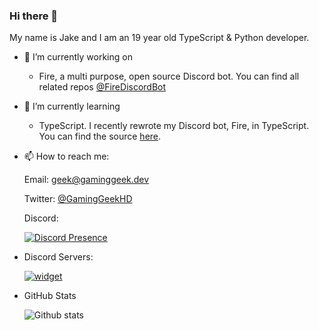 ### Hi there 👋

My name is Jake and I am an 19 year old TypeScript & Python developer.

- 🔭 I’m currently working on
  * Fire, a multi purpose, open source Discord bot. You can find all related repos [@FireDiscordBot](https://github.com/FireDiscordBot)

- 🌱 I’m currently learning
  * TypeScript. I recently rewrote my Discord bot, Fire, in TypeScript. You can find the source [here](https://github.com/FireDiscordBot/bot).
  
- 📫 How to reach me:

  Email: geek@gaminggeek.dev
  
  Twitter: [@GamingGeekHD](https://twitter.com/gaminggeekhd)
  
  Discord:

  [![Discord Presence](https://lanyard-profile-readme.vercel.app/api/341620310300295179)](https://discord.com/users/341620310300295179)
  
- Discord Servers:
  
  [![widget](https://inv.wtf/widget/hobbitcraft)](https://inv.wtf/hobbitcraft)
  
- GitHub Stats

  ![Github stats](https://github-readme-stats.vercel.app/api?username=DerpDerpling&theme=blueberry&count_private=true&hide_border=true&line_height=25)
